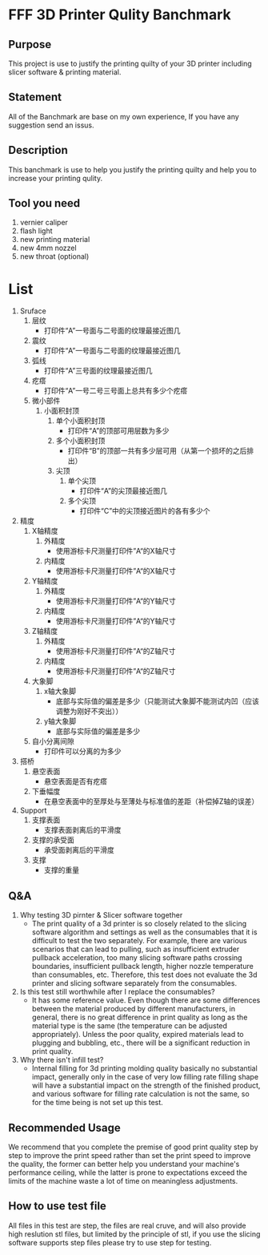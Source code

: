 # FFF 3D Printer Qulity Banchmark

## Purpose

This project is use to justify the printing quilty of your 3D printer including slicer software & printing material.

## Statement

All of the Banchmark are base on my own experience, If you have any suggestion send an issus.

## Description

This banchmark is use to help you justify the printing quilty and help you to increase your printing qulity.

## Tool you need

 1. vernier caliper
 2. flash light
 3. new printing material
 4. new 4mm nozzel
 5. new throat (optional)

# List

1. Sruface
    1. 层纹
        * 打印件“A”一号面与二号面的纹理最接近图几
    2. 震纹
        * 打印件“A”一号面与二号面的纹理最接近图几
    3. 弧线
        * 打印件“A”三号面的纹理最接近图几
    4. 疙瘩
        * 打印件“A”一号二号三号面上总共有多少个疙瘩
    5. 微小部件
        1. 小面积封顶
            1. 单个小面积封顶
                * 打印件“A”的顶部可用层数为多少
            2. 多个小面积封顶
                * 打印件“B”的顶部一共有多少层可用（从第一个损坏的之后排出）
            2. 尖顶
                1. 单个尖顶
                    * 打印件“A”的尖顶最接近图几
                2. 多个尖顶
                    * 打印件“C”中的尖顶接近图片的各有多少个
2. 精度
    1. X轴精度
        1. 外精度
            * 使用游标卡尺测量打印件”A“的X轴尺寸
        2. 内精度
            * 使用游标卡尺测量打印件”A“的X轴尺寸
    2. Y轴精度
        1. 外精度
            * 使用游标卡尺测量打印件”A“的Y轴尺寸
        2. 内精度
            * 使用游标卡尺测量打印件”A“的Y轴尺寸
    3. Z轴精度
        1. 外精度
            * 使用游标卡尺测量打印件”A“的Z轴尺寸
        2. 内精度
            * 使用游标卡尺测量打印件”A“的Z轴尺寸
    4. 大象脚
        1. x轴大象脚
            * 底部与实际值的偏差是多少（只能测试大象脚不能测试内凹（应该调整为刚好不突出））
        2. y轴大象脚
            * 底部与实际值的偏差是多少
    5. 自小分离间隙
        * 打印件可以分离的为多少
3. 搭桥
    1. 悬空表面
        * 悬空表面是否有疙瘩
    2. 下垂幅度
        * 在悬空表面中的至厚处与至薄处与标准值的差距（补偿掉Z轴的误差）
4. Support
    1. 支撑表面
        * 支撑表面剥离后的平滑度
    2. 支撑的承受面
        * 承受面剥离后的平滑度
    3. 支撑
        * 支撑的重量

## Q&A

1. Why testing 3D pirnter & Slicer software together
    * The print quality of a 3d printer is so closely related to the slicing software algorithm and settings as well as the consumables that it is difficult to test the two separately. For example, there are various scenarios that can lead to pulling, such as insufficient extruder pullback acceleration, too many slicing software paths crossing boundaries, insufficient pullback length, higher nozzle temperature than consumables, etc. Therefore, this test does not evaluate the 3d printer and slicing software separately from the consumables. 
2. Is this test still worthwhile after I replace the consumables?
    * It has some reference value. Even though there are some differences between the material produced by different manufacturers, in general, there is no great difference in print quality as long as the material type is the same (the temperature can be adjusted appropriately). Unless the poor quality, expired materials lead to plugging and bubbling, etc., there will be a significant reduction in print quality.
3. Why there isn't infill test?
    * Internal filling for 3d printing molding quality basically no substantial impact, generally only in the case of very low filling rate filling shape will have a substantial impact on the strength of the finished product, and various software for filling rate calculation is not the same, so for the time being is not set up this test.

  

## Recommended Usage

We recommend that you complete the premise of good print quality step by step to improve the print speed rather than set the print speed to improve the quality, the former can better help you understand your machine's performance ceiling, while the latter is prone to expectations exceed the limits of the machine waste a lot of time on meaningless adjustments.

## How to use test file

All files in this test are step, the files are real cruve, and will also provide high reslution stl files, but limited by the principle of stl, if you use the slicing software supports step files please try to use step for testing.
